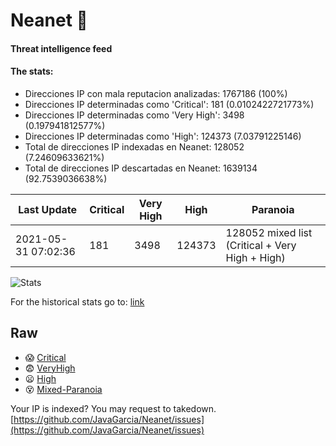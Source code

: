 # Neanet :hocho:
#### Threat intelligence feed
#### The stats:

- Direcciones IP con mala reputacion analizadas: 1767186 (100%)
- Direcciones IP determinadas como 'Critical':  181 (0.0102422721773%)
- Direcciones IP determinadas como 'Very High':  3498 (0.197941812577%)
- Direcciones IP determinadas como 'High':  124373 (7.03791225146)
- Total de direcciones IP indexadas en Neanet:  128052 (7.24609633621%)
- Total de direcciones IP descartadas en Neanet:  1639134 (92.7539036638%)

| Last Update | Critical | Very High | High | Paranoia |
| --- | --- | --- | --- | --- |
| 2021-05-31 07:02:36 | 181 | 3498 | 124373 | 128052 mixed list (Critical + Very High + High)|

![Stats](https://docs.google.com/spreadsheets/d/e/2PACX-1vSnaNMIXVabIpDJjufMlzH7poXnshF3mgd8Is1g9ytUEzVsP5my4Trn8f-xkoLLQ38xpL3HtmUexLo6/pubchart?oid=501124687&format=image)

For the historical stats go to: [link](/stats.csv)
## Raw
- :scream: [Critical](https://raw.githubusercontent.com/JavaGarcia/Neanet/master/blacklists/neanet_critical.txt)
- :fearful: [VeryHigh](https://raw.githubusercontent.com/JavaGarcia/Neanet/master/blacklists/neanet_veryHigh.txtt)
- :frowning: [High](https://raw.githubusercontent.com/JavaGarcia/Neanet/master/blacklists/neanet_high.txt)
- :dizzy_face: [Mixed-Paranoia](https://raw.githubusercontent.com/JavaGarcia/Neanet/master/blacklists/neanet_all.txt)


Your IP is indexed? You may request to takedown. [https://github.com/JavaGarcia/Neanet/issues](https://github.com/JavaGarcia/Neanet/issues)






















































































































































































































































































































































































































































































































































































































































































































































































































































































































































































































































































































































































































































































































































































































































































































































































































































































































































































































































































































































































































































































































































































































































































































































































































































































































































































































































































































































































































































































































































































































































































































































































































































































































































































































































































































































































































































































































































































































































































































































































































































































































































































































































































































































































































































































































































































































































































































































































































































































































































































































































































































































































































































































































































































































































































































































































































































































































































































































































































































































































































































































































































































































































































































































































































































































































































































































































































































































































































































































































